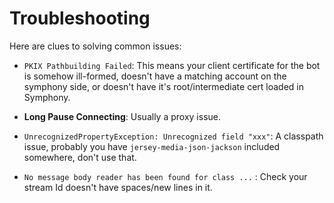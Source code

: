 # Troubleshooting

Here are clues to solving common issues:

 - `PKIX Pathbuilding Failed`:  This means your client certificate for the bot is somehow ill-formed, doesn't have a matching account on the symphony side, or doesn't have it's root/intermediate cert loaded in Symphony.
 
 - **Long Pause Connecting**:  Usually a proxy issue.
 
 - `UnrecognizedPropertyException: Unrecognized field "xxx"`: A classpath issue, probably you have `jersey-media-json-jackson` included somewhere, don't use that.
 
 - `No message body reader has been found for class ...` : Check your stream Id doesn't have spaces/new lines in it.